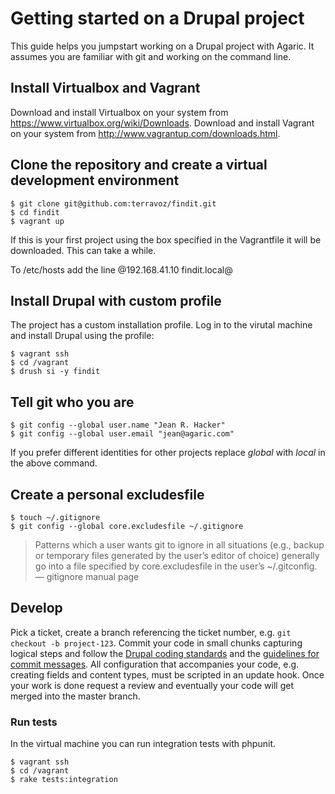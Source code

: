 # Getting started on a Drupal project

This guide helps you jumpstart working on a Drupal project with Agaric. It assumes you are familiar with git and working on the command line.

## Install Virtualbox and Vagrant

Download and install Virtualbox on your system from https://www.virtualbox.org/wiki/Downloads.
Download and install Vagrant on your system from http://www.vagrantup.com/downloads.html.

## Clone the repository and create a virtual development environment

    $ git clone git@github.com:terravoz/findit.git
    $ cd findit
    $ vagrant up

If this is your first project using the box specified in the Vagrantfile it will be downloaded. This can take a while.

To /etc/hosts add the line @192.168.41.10 findit.local@

## Install Drupal with custom profile

The project has a custom installation profile. Log in to the virutal machine and install Drupal using the profile:

    $ vagrant ssh
    $ cd /vagrant
    $ drush si -y findit

## Tell git who you are

    $ git config --global user.name "Jean R. Hacker"
    $ git config --global user.email "jean@agaric.com"

If you prefer different identities for other projects replace *global* with *local* in the above command.

## Create a personal excludesfile

    $ touch ~/.gitignore
    $ git config --global core.excludesfile ~/.gitignore

> Patterns which a user wants git to ignore in all situations (e.g., backup or temporary files generated by the user’s editor of choice) generally go into a file specified by core.excludesfile in the user’s ~/.gitconfig. — gitignore manual page

## Develop

Pick a ticket, create a branch referencing the ticket number, e.g. `git checkout -b project-123`. Commit your code in small chunks capturing logical steps and follow the [Drupal coding standards](https://drupal.org/coding-standards) and the [guidelines for commit messages](http://tbaggery.com/2008/04/19/a-note-about-git-commit-messages.html). All configuration that accompanies your code, e.g. creating fields and content types, must be scripted in an update hook. Once your work is done request a review and eventually your code will get merged into the master branch.

### Run tests

In the virtual machine you can run integration tests with phpunit.

    $ vagrant ssh
    $ cd /vagrant
    $ rake tests:integration
